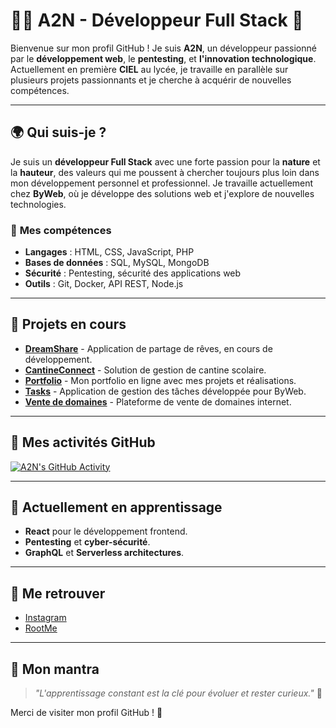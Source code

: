 # 👨‍💻 **A2N - Développeur Full Stack** 🌱

Bienvenue sur mon profil GitHub ! Je suis **A2N**, un développeur passionné par le **développement web**, le **pentesting**, et **l'innovation technologique**. Actuellement en première **CIEL** au lycée, je travaille en parallèle sur plusieurs projets passionnants et je cherche à acquérir de nouvelles compétences.

---

## 🌍 **Qui suis-je ?**

Je suis un **développeur Full Stack** avec une forte passion pour la **nature** et la **hauteur**, des valeurs qui me poussent à chercher toujours plus loin dans mon développement personnel et professionnel. Je travaille actuellement chez **ByWeb**, où je développe des solutions web et j'explore de nouvelles technologies.

### 🎯 **Mes compétences**
- **Langages** : HTML, CSS, JavaScript, PHP
- **Bases de données** : SQL, MySQL, MongoDB
- **Sécurité** : Pentesting, sécurité des applications web
- **Outils** : Git, Docker, API REST, Node.js

---

## 🚀 **Projets en cours**
- [**DreamShare**](https://github.com/ton-utilisateur/dreamshare) - Application de partage de rêves, en cours de développement.
- [**CantineConnect**](https://github.com/ton-utilisateur/cantineconnect) - Solution de gestion de cantine scolaire.
- [**Portfolio**](https://byweb.fr) - Mon portfolio en ligne avec mes projets et réalisations.
- [**Tasks**](https://tasks.byweb.fr) - Application de gestion des tâches développée pour ByWeb.
- [**Vente de domaines**](https://sell.byweb.fr) - Plateforme de vente de domaines internet.

---

## 🏅 **Mes activités GitHub**

[![A2N's GitHub Activity](https://activity-graph.herokuapp.com/graph?username=albanchb&bg_color=000000&color=61DAFB&line=61DAFB&point=FFFFFF&area=true&area_color=000000)](https://github.com/albanchb)

---

## 🌱 **Actuellement en apprentissage**
- **React** pour le développement frontend.
- **Pentesting** et **cyber-sécurité**.
- **GraphQL** et **Serverless architectures**.

---

## 🔗 **Me retrouver**
- [Instagram](https://www.instagram.com/julesbrd_/)
- [RootMe](https://www.root-me.org)

---

## 💬 **Mon mantra**
> _"L'apprentissage constant est la clé pour évoluer et rester curieux."_ 🚀

Merci de visiter mon profil GitHub ! 🎉

